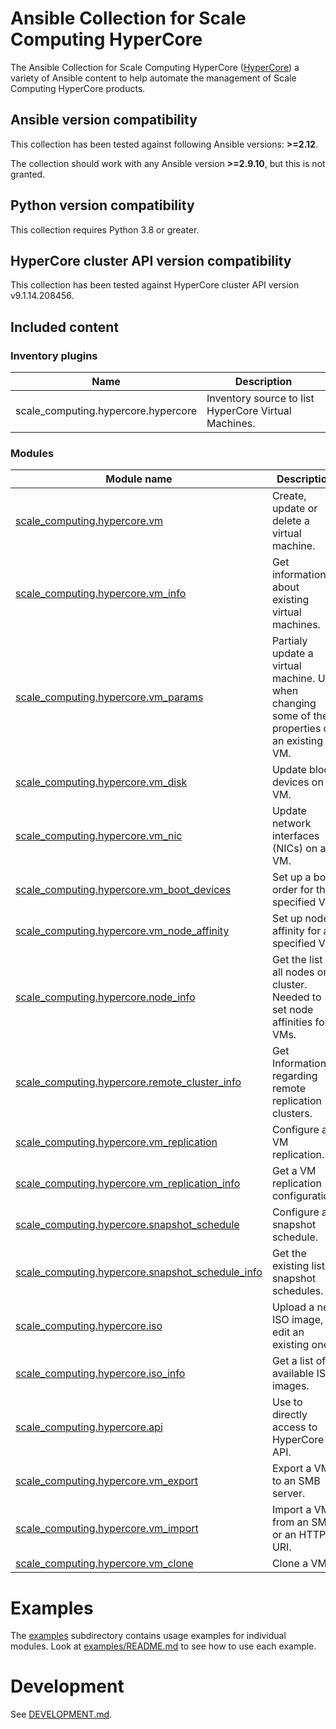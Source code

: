 # Ansible Collection for Scale Computing HyperCore

The Ansible Collection for Scale Computing HyperCore ([HyperCore](https://www.scalecomputing.com/sc-hypercore))
a variety of Ansible content to help automate the management of Scale Computing HyperCore products.


<!--start requires_ansible-->
## Ansible version compatibility

This collection has been tested against following Ansible versions: **>=2.12**.

The collection should work with any Ansible version **>=2.9.10**,
but this is not granted.
<!--end requires_ansible-->

## Python version compatibility

This collection requires Python 3.8 or greater.

## HyperCore cluster API version compatibility

This collection has been tested against HyperCore cluster API version v9.1.14.208456.

## Included content

### Inventory plugins

Name | Description
--- | ---
scale_computing.hypercore.hypercore | Inventory source to list HyperCore Virtual Machines.

### Modules

Module name | Description
--- | ---
[scale_computing.hypercore.vm](https://scalecomputing.github.io/HyperCoreAnsibleCollection-docs/modules/vm.html) | Create, update or delete a virtual machine.
[scale_computing.hypercore.vm_info](https://scalecomputing.github.io/HyperCoreAnsibleCollection-docs/modules/vm_info.html) | Get information about existing virtual machines.
[scale_computing.hypercore.vm_params](https://scalecomputing.github.io/HyperCoreAnsibleCollection-docs/modules/vm_params.html) | Partialy update a virtual machine. Use when changing some of the properties of an existing VM.
[scale_computing.hypercore.vm_disk](https://scalecomputing.github.io/HyperCoreAnsibleCollection-docs/modules/vm_disk.html) | Update block devices on VM.
[scale_computing.hypercore.vm_nic](https://scalecomputing.github.io/HyperCoreAnsibleCollection-docs/modules/vm_nic.html) | Update network interfaces (NICs) on a VM.
[scale_computing.hypercore.vm_boot_devices](https://scalecomputing.github.io/HyperCoreAnsibleCollection-docs/modules/vm_boot_devices.html) | Set up a boot order for the specified VM.
[scale_computing.hypercore.vm_node_affinity](https://scalecomputing.github.io/HyperCoreAnsibleCollection-docs/modules/vm_node_affinity.html) | Set up node affinity for a specified VM.
[scale_computing.hypercore.node_info](https://scalecomputing.github.io/HyperCoreAnsibleCollection-docs/modules/node_info.html) | Get the list of all nodes on a cluster. Needed to set node affinities for VMs.
[scale_computing.hypercore.remote_cluster_info](https://scalecomputing.github.io/HyperCoreAnsibleCollection-docs/modules/remote_cluster_info.html) | Get Information regarding remote replication clusters.
[scale_computing.hypercore.vm_replication](https://scalecomputing.github.io/HyperCoreAnsibleCollection-docs/modules/vm_replication.html) | Configure a VM replication.
[scale_computing.hypercore.vm_replication_info](https://scalecomputing.github.io/HyperCoreAnsibleCollection-docs/modules/vm_replication_info.html) | Get a VM replication configuration.
[scale_computing.hypercore.snapshot_schedule](https://scalecomputing.github.io/HyperCoreAnsibleCollection-docs/modules/snapshot_schedule.html) | Configure a snapshot schedule.
[scale_computing.hypercore.snapshot_schedule_info](https://scalecomputing.github.io/HyperCoreAnsibleCollection-docs/modules/snapshot_schedule_info.html) | Get the existing list of snapshot schedules.
[scale_computing.hypercore.iso](https://scalecomputing.github.io/HyperCoreAnsibleCollection-docs/modules/iso.html) | Upload a new ISO image, or edit an existing one.
[scale_computing.hypercore.iso_info](https://scalecomputing.github.io/HyperCoreAnsibleCollection-docs/modules/iso_info.html) | Get a list of available ISO images.
[scale_computing.hypercore.api](https://scalecomputing.github.io/HyperCoreAnsibleCollection-docs/modules/api.html) | Use to directly access to HyperCore API.
[scale_computing.hypercore.vm_export](https://scalecomputing.github.io/HyperCoreAnsibleCollection-docs/modules/vm_export.html) | Export a VM to an SMB server.
[scale_computing.hypercore.vm_import](https://scalecomputing.github.io/HyperCoreAnsibleCollection-docs/modules/vm_import.html) | Import a VM from an SMB or an HTTP URI.
[scale_computing.hypercore.vm_clone](https://scalecomputing.github.io/HyperCoreAnsibleCollection-docs/modules/vm_clone.html) | Clone a VM.

# Examples

The [examples](https://github.com/ScaleComputing/HyperCoreAnsibleCollection/tree/main/examples)
subdirectory contains usage examples for individual modules.
Look at [examples/README.md](https://github.com/ScaleComputing/HyperCoreAnsibleCollection/tree/main/examples/README.md) to see how to use each example.

# Development

See [DEVELOPMENT.md](https://github.com/ScaleComputing/HyperCoreAnsibleCollection/tree/main/DEVELOPMENT.md).
